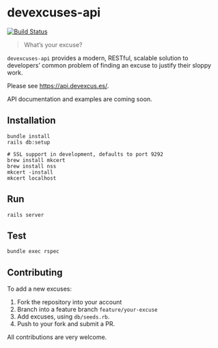 # devexcuses-api

[![Build Status](https://travis-ci.com/michelegera/devexcuses-api.svg?branch=main)](https://travis-ci.com/michelegera/devexcuses-api)

> What’s your excuse?

`devexcuses-api` provides a modern, RESTful, scalable solution to developers’
common problem of finding an excuse to justify their sloppy work.

Please see https://api.devexcus.es/.

API documentation and examples are coming soon.

## Installation

    bundle install
    rails db:setup

    # SSL support in development, defaults to port 9292
    brew install mkcert
    brew install nss
    mkcert -install
    mkcert localhost

## Run

    rails server

## Test

    bundle exec rspec

## Contributing

To add a new excuses:

1. Fork the repository into your account
2. Branch into a feature branch `feature/your-excuse`
3. Add excuses, using `db/seeds.rb`.
4. Push to your fork and submit a PR.

All contributions are very welcome.
